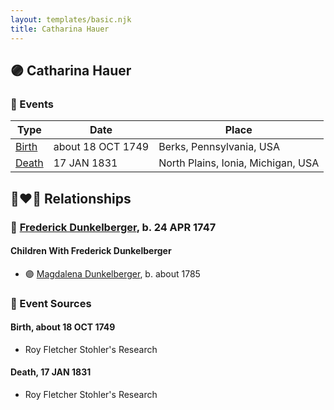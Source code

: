 ```yaml
---
layout: templates/basic.njk
title: Catharina Hauer
---
```

## 🟣 Catharina Hauer

### 📆 Events

Type | Date | Place
------ | ------ | ------
[Birth](#event-24c5ce5d-21bc-4cab-8b55-fd902b380034) | about 18 OCT 1749 | Berks, Pennsylvania, USA
[Death](#event-cfb4593c-896b-4ed6-a337-7a783037a46a) | 17 JAN 1831 | North Plains, Ionia, Michigan, USA

## 👩‍❤️‍👨 Relationships

### 🔵 [Frederick Dunkelberger](/people/2/29307544), b. 24 APR 1747

#### Children With Frederick Dunkelberger
* 🟣 [Magdalena Dunkelberger](/people/9/94381550), b. about 1785
### 📰 Event Sources

#### <a id="event-24c5ce5d-21bc-4cab-8b55-fd902b380034"></a> Birth, about 18 OCT 1749
* Roy Fletcher Stohler's Research

#### <a id="event-cfb4593c-896b-4ed6-a337-7a783037a46a"></a> Death, 17 JAN 1831
* Roy Fletcher Stohler's Research